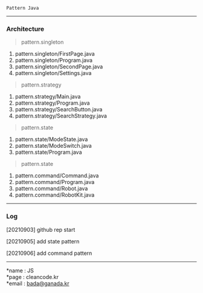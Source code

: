 ```
Pattern Java
```
---
### Architecture
>pattern.singleton
1. pattern.singleton/FirstPage.java
2. pattern.singleton/Program.java
3. pattern.singleton/SecondPage.java
4. pattern.singleton/Settings.java

>pattern.strategy
1. pattern.strategy/Main.java
2. pattern.strategy/Program.java
3. pattern.strategy/SearchButton.java
4. pattern.strategy/SearchStrategy.java

>pattern.state
1. pattern.state/ModeState.java
2. pattern.state/ModeSwitch.java
3. pattern.state/Program.java

>pattern.state
1. pattern.command/Command.java
2. pattern.command/Program.java
3. pattern.command/Robot.java
4. pattern.command/RobotKit.java

---
### Log 
[20210903] github rep start

[20210905] add state pattern

[20210906] add command pattern

---
*name : JS  
*page : cleancode.kr    
*email : bada@ganada.kr